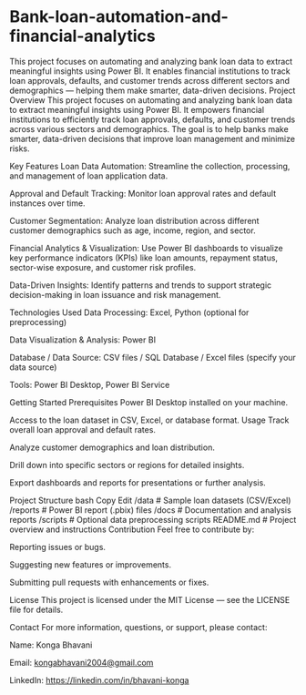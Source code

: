# Bank-loan-automation-and-financial-analytics
This project focuses on automating and analyzing bank loan data to extract meaningful insights using Power BI. It enables financial institutions to track loan approvals, defaults, and customer trends across different sectors and demographics — helping them make smarter, data-driven decisions.
Project Overview
This project focuses on automating and analyzing bank loan data to extract meaningful insights using Power BI. It empowers financial institutions to efficiently track loan approvals, defaults, and customer trends across various sectors and demographics. The goal is to help banks make smarter, data-driven decisions that improve loan management and minimize risks.

Key Features
Loan Data Automation:
Streamline the collection, processing, and management of loan application data.

Approval and Default Tracking:
Monitor loan approval rates and default instances over time.

Customer Segmentation:
Analyze loan distribution across different customer demographics such as age, income, region, and sector.

Financial Analytics & Visualization:
Use Power BI dashboards to visualize key performance indicators (KPIs) like loan amounts, repayment status, sector-wise exposure, and customer risk profiles.

Data-Driven Insights:
Identify patterns and trends to support strategic decision-making in loan issuance and risk management.

Technologies Used
Data Processing: Excel, Python (optional for preprocessing)

Data Visualization & Analysis: Power BI

Database / Data Source: CSV files / SQL Database / Excel files (specify your data source)

Tools: Power BI Desktop, Power BI Service

Getting Started
Prerequisites
Power BI Desktop installed on your machine.

Access to the loan dataset in CSV, Excel, or database format.
Usage
Track overall loan approval and default rates.

Analyze customer demographics and loan distribution.

Drill down into specific sectors or regions for detailed insights.

Export dashboards and reports for presentations or further analysis.

Project Structure
bash
Copy
Edit
/data                 # Sample loan datasets (CSV/Excel)
/reports              # Power BI report (.pbix) files
/docs                 # Documentation and analysis reports
/scripts              # Optional data preprocessing scripts
README.md             # Project overview and instructions
Contribution
Feel free to contribute by:

Reporting issues or bugs.

Suggesting new features or improvements.

Submitting pull requests with enhancements or fixes.

License
This project is licensed under the MIT License — see the LICENSE file for details.

Contact
For more information, questions, or support, please contact:

Name: Konga Bhavani

Email: kongabhavani2004@gmail.com

LinkedIn: https://linkedin.com/in/bhavani-konga

